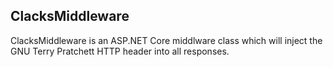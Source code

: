 ## ClacksMiddleware

ClacksMiddleware is an ASP.NET Core middlware class which will inject the GNU Terry Pratchett HTTP header into all responses.